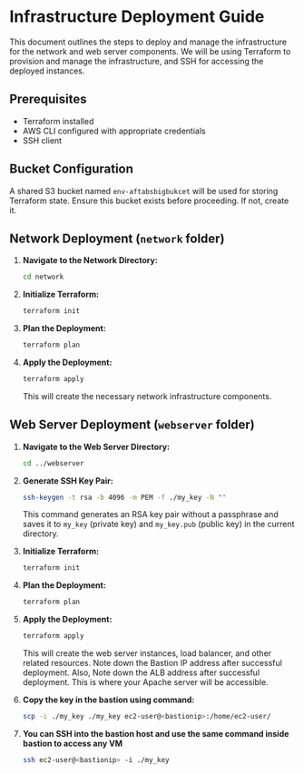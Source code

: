 # Infrastructure Deployment Guide

This document outlines the steps to deploy and manage the infrastructure for the network and web server components.  We will be using Terraform to provision and manage the infrastructure, and SSH for accessing the deployed instances.

## Prerequisites

*   Terraform installed
*   AWS CLI configured with appropriate credentials
*   SSH client

## Bucket Configuration

A shared S3 bucket named `env-aftabsbigbukcet` will be used for storing Terraform state. Ensure this bucket exists before proceeding.  If not, create it.

## Network Deployment (`network` folder)

1.  **Navigate to the Network Directory:**

    ```bash
    cd network
    ```

2.  **Initialize Terraform:**

    ```bash
    terraform init
    ```

3.  **Plan the Deployment:**

    ```bash
    terraform plan
    ```

4.  **Apply the Deployment:**

    ```bash
    terraform apply
    ```

    This will create the necessary network infrastructure components.

## Web Server Deployment (`webserver` folder)

1.  **Navigate to the Web Server Directory:**

    ```bash
    cd ../webserver
    ```

2.  **Generate SSH Key Pair:**

    ```bash
    ssh-keygen -t rsa -b 4096 -m PEM -f ./my_key -N ""
    ```
    This command generates an RSA key pair without a passphrase and saves it to `my_key` (private key) and `my_key.pub` (public key) in the current directory.

3.  **Initialize Terraform:**

    ```bash
    terraform init
    ```

4.  **Plan the Deployment:**

    ```bash
    terraform plan
    ```

5.  **Apply the Deployment:**

    ```bash
    terraform apply
    ```

    This will create the web server instances, load balancer, and other related resources. Note down the Bastion IP address after successful deployment. Also, Note down the ALB address after successful deployment. This is where your Apache server will be accessible.

6.  **Copy the key in the bastion using command:**
    
    ```bash
    scp -i ./my_key ./my_key ec2-user@<bastionip>:/home/ec2-user/
    ```

7.  **You can SSH into the bastion host and use the same command inside bastion to access any VM**

    ```bash
    ssh ec2-user@<bastionip> -i ./my_key
    ```











